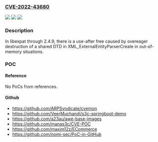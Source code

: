 ### [CVE-2022-43680](https://cve.mitre.org/cgi-bin/cvename.cgi?name=CVE-2022-43680)
![](https://img.shields.io/static/v1?label=Product&message=n%2Fa&color=blue)
![](https://img.shields.io/static/v1?label=Version&message=n%2Fa&color=blue)
![](https://img.shields.io/static/v1?label=Vulnerability&message=n%2Fa&color=brighgreen)

### Description

In libexpat through 2.4.9, there is a use-after free caused by overeager destruction of a shared DTD in XML_ExternalEntityParserCreate in out-of-memory situations.

### POC

#### Reference
No PoCs from references.

#### Github
- https://github.com/ARPSyndicate/cvemon
- https://github.com/VeerMuchandi/s3c-springboot-demo
- https://github.com/a23au/awe-base-images
- https://github.com/manas3c/CVE-POC
- https://github.com/maxim12z/ECommerce
- https://github.com/nomi-sec/PoC-in-GitHub

